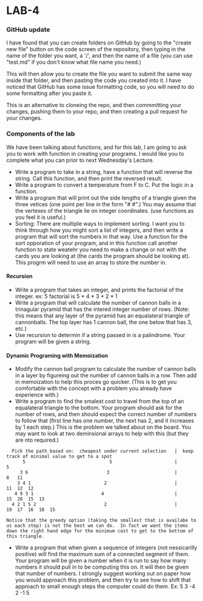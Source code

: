 # LAB-4

### GitHub update
I have found that you can create folders on GitHub by going to the "create new file" button on the code screen of the repository, then typing in the name of the folder you want, a '/', and then the name of a file (you can use "test.md" if you don't know what file name you need.)

This will then allow you to create the file you want to submit the same way inside that folder, and then pasting the code you created into it.  I have noticed that GitHub has some issue formatting code, so you will need to do some formatting after you paste it.

This is an alternative to cloneing the repo, and then commmitting your changes, pushing them to your repo, and then creating a pull request for your changes.

### Components of the lab
We have been talking about functions, and for this lab, I am going to ask you to work with function in creating your programs.
I would like you to complete what you can prior to next Wednesday's Lecture.

* Write a program to take in a string, have a function that will reverse the string.  Call this function, and then print the reversed result.
* Write a program to convert a temperature from F to C.  Put the logic in a function. 
* Write a program that will print out the side lengths of a triangle given the three vetices (one point per line in the form "# #".)  You may assume that the vertexes of the triangle lie on integer coordinates.  (use functions as you feel it is useful.)
* Sorting:  There are multiple ways to implement sorting.  I want you to think through how you might sort a list of integers, and then write a program that will sort the numbers in that way.  Use a function for the sort opporation of your program, and in this function call another function to state weatehr you need to make a change or not with the cards you are looking at (the cards the program should be looking at). This progrm will need to use an array to store the number in.

#### Recursion

* Write a program that takes an integer, and prints the factorial of the integer.  ex: 5 factorial is 5 * 4 * 3 * 2 * 1
* Write a program that will calculate the number of cannon balls in a trinagular pyramid that has the intered integer number of rows.
(Note: this means that any layer of the pyramid has an equalateral triangle of cannonballs.  The top layer has 1 cannon ball, the one below that has 3, etc.)
* Use recursion to determin if a string passed in is a palindrome.  Your program will be given a string.


#### Dynamic Programing with Memoization

* Modify the cannon ball program to calculate the number of cannon balls in a layer by figureing out the number of cannon balls in a row.  Then add in memoization to help this proces go quicker.  (This is to get you comfortable with the concept with a problem you already have experience with.)
* Write a program to find the smalest cost to travel from the top of an equalateral triangle to the bottom.  Your program should ask for the number of rows, and then should expect the correct number of numbers to follow that (first line has one number, the next has 2, and it increases by 1 each step.)  This is the problem we talked about on the board.  You may want to look at two deminsional arrays to help with this (but they are nto required.)
~~~
  Pick the path based on:  cheapest under current selection   |  keep track of minimal value to get to a spot
      5                               5                       |                 5
     3 6                             3                        |               8   11
    3 4 1                           2                         |             11  12  12
   4 9 3 1                         4                          |           15  20  15  13  
  4 2 1 5 2                         2                         |         19  17  16  18  15

Notice that the greedy option (taking the smallest that is availabe to us each step) is not the best we can do.  In fact we want the items down the right hand edge for the minimum cost to get to the bottom of this triangle.
~~~
* Write a program that when given a sequence of integers (not nessicarilly positive) will find the maximum sum of a connected segment of them.  Your program will be given a number when it is run to say how many numbers it should pull in to be computing this on.  It will then be given that number of numbers. I strongly suggest working out on paper how you would approach this problem, and then try to see how to shift that approach to small enough steps the computer could do them. Ex:  5    3 -4  2 -1 5      
